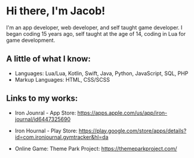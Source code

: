 # Hi there, I'm Jacob!
I'm an app developer, web developer, and self taught game developer. I began coding 15 years ago,
self taught at the age of 14, coding in Lua for game development.

## A little of what I know:
* Languages: Lua/Lua, Kotlin, Swift, Java, Python, JavaScript, SQL, PHP
* Markup Languages: HTML, CSS/SCSS

## Links to my works:
  * Iron Jounral - App Store: https://apps.apple.com/us/app/iron-journal/id6447325690
  * Iron Hournal - Play Store: https://play.google.com/store/apps/details?id=com.ironjournal.gymtracker&hl=da

  * Online Game: Theme Park Project: https://themeparkproject.com/


<!--
**JMiller7334/JMiller7334** is a ✨ _special_ ✨ repository because its `README.md` (this file) appears on your GitHub profile.

Here are some ideas to get you started:

- 🔭 I’m currently working on ...
- 🌱 I’m currently learning ...
- 👯 I’m looking to collaborate on ...
- 🤔 I’m looking for help with ...
- 💬 Ask me about ...
- 📫 How to reach me: ...
- 😄 Pronouns: ...
- ⚡ Fun fact: ...
-->
